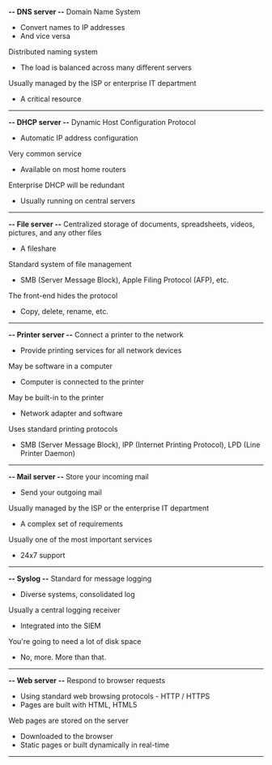
**-- DNS server --**
Domain Name System
- Convert names to IP addresses
- And vice versa

Distributed naming system
- The load is balanced across many different servers

Usually managed by the ISP or enterprise IT department
- A critical resource
---
**-- DHCP server --**
Dynamic Host Configuration Protocol
- Automatic IP address configuration

Very common service
- Available on most home routers

Enterprise DHCP will be redundant
- Usually running on central servers
---
**-- File server --**
Centralized storage of documents, spreadsheets, videos, pictures, and any other files
- A fileshare

Standard system of file management
- SMB (Server Message Block), Apple Filing Protocol (AFP), etc.

The front-end hides the protocol
- Copy, delete, rename, etc.
---
**-- Printer server --**
Connect a printer to the network
- Provide printing services for all network devices

May be software in a computer
- Computer is connected to the printer

May be built-in to the printer
- Network adapter and software

Uses standard printing protocols
- SMB (Server Message Block), IPP (Internet Printing Protocol), LPD (Line Printer Daemon)
---
**-- Mail server --**
Store your incoming mail
- Send your outgoing mail

Usually managed by the ISP or the enterprise IT department
- A complex set of requirements

Usually one of the most important services
- 24x7 support
---
**-- Syslog --**
Standard for message logging
- Diverse systems, consolidated log

Usually a central logging receiver
- Integrated into the SIEM

You're going to need a lot of disk space
- No, more. More than that.
---
**-- Web server --**
Respond to browser requests
- Using standard web browsing protocols - HTTP / HTTPS
- Pages are built with HTML, HTML5

Web pages are stored on the server
- Downloaded to the browser
- Static pages or built dynamically in real-time
---
